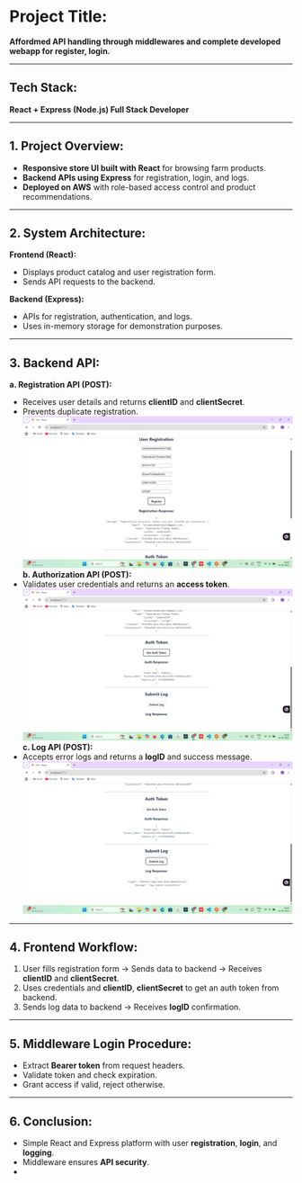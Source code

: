 # **Project Title:**  
**Affordmed API handling through middlewares and complete developed webapp for register, login.**

---

## **Tech Stack:**  
**React + Express (Node.js) Full Stack Developer**

---

## **1. Project Overview:**  
- **Responsive store UI built with React** for browsing farm products.  
- **Backend APIs using Express** for registration, login, and logs.  
- **Deployed on AWS** with role-based access control and product recommendations.

---

## **2. System Architecture:**  

**Frontend (React):**  
- Displays product catalog and user registration form.  
- Sends API requests to the backend.

**Backend (Express):**  
- APIs for registration, authentication, and logs.  
- Uses in-memory storage for demonstration purposes.

---

## **3. Backend API:**  

**a. Registration API (POST):**  
- Receives user details and returns **clientID** and **clientSecret**.  
- Prevents duplicate registration.
![Auth](task_photos/a1.png)
**b. Authorization API (POST):**  
- Validates user credentials and returns an **access token**.
![Register](task_photos/a2.png)
**c. Log API (POST):**  
- Accepts error logs and returns a **logID** and success message.
![Register](task_photos/a3.png)
---

## **4. Frontend Workflow:**  
1. User fills registration form → Sends data to backend → Receives **clientID** and **clientSecret**.  
2. Uses credentials and **clientID**, **clientSecret** to get an auth token from backend.  
3. Sends log data to backend → Receives **logID** confirmation.

---

## **5. Middleware Login Procedure:**  
- Extract **Bearer token** from request headers.  
- Validate token and check expiration.  
- Grant access if valid, reject otherwise.

---

## **6. Conclusion:**  
- Simple React and Express platform with user **registration**, **login**, and **logging**.  
- Middleware ensures **API security**.
- 
